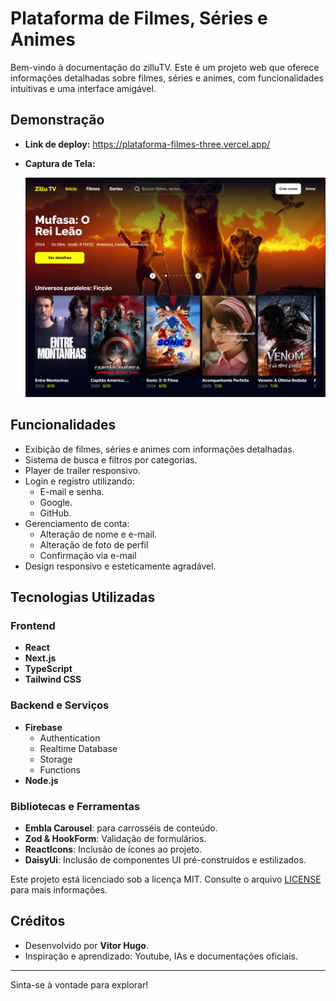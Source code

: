# Plataforma de Filmes, Séries e Animes

Bem-vindo à documentação do zilluTV. Este é um projeto web que oferece informações detalhadas sobre filmes, séries e animes, com funcionalidades intuitivas e uma interface amigável.

## **Demonstração**

- **Link de deploy:** https://plataforma-filmes-three.vercel.app/
- **Captura de Tela:**

  ![Tela Inicial](/public/zilluTV_home.png)

## **Funcionalidades**

- Exibição de filmes, séries e animes com informações detalhadas.
- Sistema de busca e filtros por categorias.
- Player de trailer responsivo.
- Login e registro utilizando:
  - E-mail e senha.
  - Google.
  - GitHub.
- Gerenciamento de conta:
  - Alteração de nome e e-mail.
  - Alteração de foto de perfil
  - Confirmação via e-mail
- Design responsivo e esteticamente agradável.

## **Tecnologias Utilizadas**

### **Frontend**
- **React**
- **Next.js**
- **TypeScript**
- **Tailwind CSS**

### **Backend e Serviços**
- **Firebase**
  - Authentication
  - Realtime Database
  - Storage
  - Functions
- **Node.js**

### **Bibliotecas e Ferramentas**
- **Embla Carousel**: para carrosséis de conteúdo.
- **Zod & HookForm**: Validação de formulários.
- **ReactIcons**: Inclusão de ícones ao projeto.
- **DaisyUi**: Inclusão de componentes UI pré-construídos e estilizados. 

Este projeto está licenciado sob a licença MIT. Consulte o arquivo [LICENSE](LICENSE) para mais informações.

## **Créditos**

- Desenvolvido por **Vitor Hugo**.
- Inspiração e aprendizado: Youtube, IAs e documentações oficiais.

---

Sinta-se à vontade para explorar!

